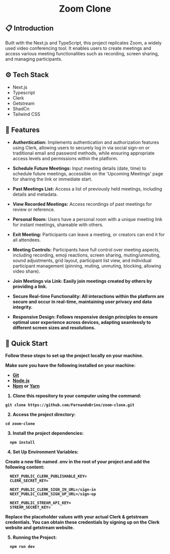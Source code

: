 <h1 align="center">Zoom Clone</h1>

<div>
  <h2>📋 Introduction</h2>
  <p>Built with the Next.js and TypeScript, this project replicates Zoom, a widely used video conferencing tool. It enables users to create meetings and access various meeting functionalities such as recording, screen sharing, and managing participants.</p>
</div>

<div>
  <h2>⚙️ Tech Stack</h2>
  
  - Next.js
  - Typescript
  - Clerk
  - Getstream
  - ShadCn
  - Tailwind CSS
</div>


<div>
  <h2>🤖 Features</h2>
  
 - <b>Authentication:</b> Implements authentication and authorization features using Clerk, allowing users to securely log in via social sign-on or traditional email and password methods, while ensuring appropriate access levels and permissions within the platform.
   
 - <b>Schedule Future Meetings:</b> Input meeting details (date, time) to schedule future meetings, accessible on the 'Upcoming Meetings' page for sharing the link or immediate start.
   
 - <b>Past Meetings List:</b> Access a list of previously held meetings, including details and metadata.
   
 - <b>View Recorded Meetings:</b> Access recordings of past meetings for review or reference.
   
 - <b>Personal Room:</b>  Users have a personal room with a unique meeting link for instant meetings, shareable with others.
   
 - <b>Exit Meeting:</b> Participants can leave a meeting, or creators can end it for all attendees.
   
 - <b>Meeting Controls:</b> Participants have full control over meeting aspects, including recording, emoji reactions, screen sharing, muting/unmuting, sound adjustments, grid layout, participant list view, and individual participant management (pinning, muting, unmuting, blocking, allowing video share).
   
 - <b>Join Meetings via Link:<b> Easily join meetings created by others by providing a link.
   
 - <b>Secure Real-time Functionality:<b> All interactions within the platform are secure and occur in real-time, maintaining user privacy and data integrity.
   
 - <b>Responsive Design:<b> Follows responsive design principles to ensure optimal user experience across devices, adapting seamlessly to different screen sizes and resolutions.
</div>


<div>
  <h2>🛫 Quick Start</h2>
  <p>Follow these steps to set up the project locally on your machine.</p>
  <p>Make sure you have the following installed on your machine:</p>
  
   - <a href="https://git-scm.com/">Git</a>
   - <a href="https://nodejs.org/pt">Node.js</a>
   - <a href="https://www.npmjs.com/">Npm</a> or <a href="https://yarnpkg.com/">Yarn</a>

   1. Clone this repository to your computer using the command:

  ```shell
  git clone https://github.com/FernandoBrino/zoom-clone.git
  ```

   2. Access the project directory:

  ```shell
  cd zoom-clone
  ```

  3. Install the project dependencies:

  ```shell
    npm install
  ```

  4. Set Up Environment Variables:

  <p>Create a new file named .env in the root of your project and add the following content:</p>

  ```shell
    NEXT_PUBLIC_CLERK_PUBLISHABLE_KEY=
    CLERK_SECRET_KEY=
    
    NEXT_PUBLIC_CLERK_SIGN_IN_URL=/sign-in
    NEXT_PUBLIC_CLERK_SIGN_UP_URL=/sign-up
    
    NEXT_PUBLIC_STREAM_API_KEY=
    STREAM_SECRET_KEY=
  ```

<p>Replace the placeholder values with your actual Clerk & getstream credentials. You can obtain these credentials by signing up on the Clerk website and getstream website.</p>


5. Running the Project:
  ```shell
    npm run dev
  ```
</div>
